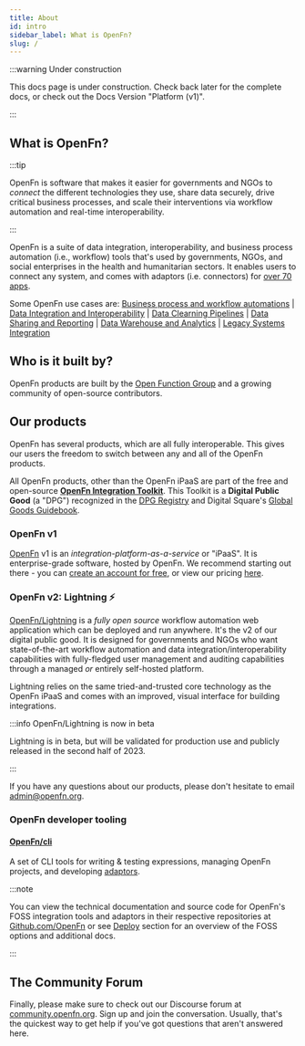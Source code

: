 ```yaml
---
title: About
id: intro
sidebar_label: What is OpenFn?
slug: /
---
```

:::warning Under construction

This docs page is under construction. Check back later for the complete docs, or check out the Docs Version "Platform (v1)". 

:::

## What is OpenFn?

:::tip

OpenFn is software that makes it easier for governments and NGOs to _connect_
the different technologies they use, share data securely, drive critical
business processes, and scale their interventions via workflow automation and
real-time interoperability.

:::

OpenFn is a suite of data integration, interoperability, and business process
automation (i.e., workflow) tools that's used by governments, NGOs, and social
enterprises in the health and humanitarian sectors. It enables users to connect
any system, and comes with adaptors (i.e. connectors) for
[over 70 apps](https://www.openfn.org/apps).

Some OpenFn use cases are:
[Business process and workflow automations](https://www.dropbox.com/s/nb246sav7ozlmo1/OpenFn%20Business%20Process%20%26%20Workflow%20Automation%20Solutions.pdf?dl=0)
|
[Data Integration and Interoperability](https://www.dropbox.com/s/ij7n0fa2wosreod/OpenFn%20Data%20Integration%20%26%20Interoperability%20Solutions.pdf?dl=0)
|
[Data Clearning Pipelines](https://www.dropbox.com/s/ffchww1niw46nlu/OpenFn%20Data%20Cleaning%20Pipeline%20Solutions.pdf?dl=0)
|
[Data Sharing and Reporting](https://www.dropbox.com/s/5oj5wqo84q29p5j/OpenFn%20Data%20Sharing%20%26%20Reporting%20Solutions.pdf?dl=0)
|
[Data Warehouse and Analytics](https://www.dropbox.com/s/e48z6a9x1kgmlbd/OpenFn%20Data%20Warehouse%20%26%20Analytics%20Solutions.pdf?dl=0)
|
[Legacy Systems Integration](https://www.dropbox.com/s/dqhgvjkqjrs9vzi/OpenFn%20Legacy%20Systems%20Integration%20%26%20Sync%20Solutions.pdf?dl=0)

## Who is it built by?

OpenFn products are built by the [Open Function Group](/documentation/about) and
a growing community of open-source contributors.

## Our products

OpenFn has several products, which are all fully interoperable. This gives our
users the freedom to switch between any and all of the OpenFn products.

All OpenFn products, other than the OpenFn iPaaS are part of the free and
open-source
[**OpenFn Integration Toolkit**](/documentation/getting-started/integration-toolkit).
This Toolkit is a **Digital Public Good** (a "DPG") recognized in the
[DPG Registry](https://digitalpublicgoods.net/registry/) and Digital Square's
[Global Goods Guidebook](https://digitalsquare.org/resourcesrepository/global-goods-guidebook).

### OpenFn v1

[OpenFn](https://www.openfn.org/signup) v1 is an
_integration-platform-as-a-service_ or "iPaaS". It is enterprise-grade software,
hosted by OpenFn. We recommend starting out there - you can
[create an account for free](https://www.openfn.org/signup), or view our pricing
[here](https://openfn.org/pricing).

### OpenFn v2: Lightning ⚡

[OpenFn/Lightning](https://github.com/OpenFn/lightning/) is a _fully open
source_ workflow automation web application which can be deployed and run
anywhere. It's the v2 of our digital public good. It is designed for governments
and NGOs who want state-of-the-art workflow automation and data
integration/interoperability capabilities with fully-fledged user management and
auditing capabilities through a managed _or_ entirely self-hosted platform.

Lightning relies on the same tried-and-trusted core technology as the OpenFn
iPaaS and comes with an improved, visual interface for building integrations.

:::info OpenFn/Lightning is now in beta

Lightning is in beta, but will be validated for production use and publicly
released in the second half of 2023.

:::

If you have any questions about our products, please don't hesitate to email
[admin@openfn.org](mailto:admin@openfn.org).

### OpenFn developer tooling

#### [OpenFn/cli](/documentation/cli)

A set of CLI tools for writing & testing expressions, managing OpenFn projects,
and developing [adaptors](https://github.com/openfn/adaptors).

:::note

You can view the technical documentation and source code for OpenFn's FOSS
integration tools and adaptors in their respective repositories at
[Github.com/OpenFn](https://github.com/openfn) or see
[Deploy](/documentation/deploy/options) section for an overview of the FOSS
options and additional docs.

:::

## The Community Forum

Finally, please make sure to check out our Discourse forum at
[community.openfn.org](https://community.openfn.org). Sign up and join the
conversation. Usually, that's the quickest way to get help if you've got
questions that aren't answered here.
